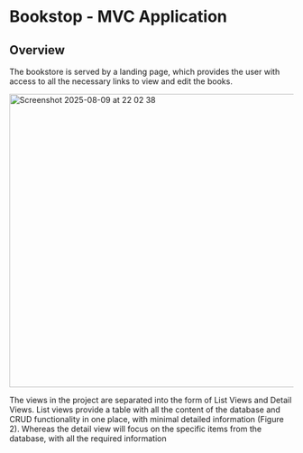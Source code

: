 # Bookstop - MVC Application

## Overview

The bookstore is served by a landing page, which provides the user with access to all the necessary links to view and edit the books.

<img width="848" height="519" alt="Screenshot 2025-08-09 at 22 02 38" src="https://github.com/user-attachments/assets/2830c834-f023-4b7f-a3ec-8661f869666f" />

The views in the project are separated into the form of List Views and Detail Views. List views provide a table with all the content of the database and CRUD functionality in one place, with minimal detailed information (Figure 2). Whereas the detail view will focus on the specific items from the database, with all the required information

